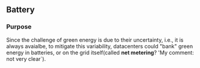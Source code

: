 ## Battery

### Purpose
Since the challenge of green energy is due to their uncertainty, i.e., it is always avaialbe, to mitigate this variability, datacenters could "bank" green energy in batteries, or on the grid itself(called **net metering**? 'My comment: not very clear`).
